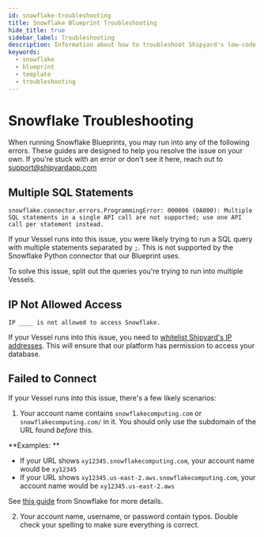 ```yaml
---
id: snowflake-troubleshooting
title: Snowflake Blueprint Troubleshooting
hide_title: true
sidebar_label: Troubleshooting
description: Information about how to troubleshoot Shipyard's low-code Snowlfkae templates.
keywords:
  - snowflake
  - blueprint
  - template
  - troubleshooting
---
```


# Snowflake Troubleshooting

When running Snowflake Blueprints, you may run into any of the following errors. These guides are designed to help you resolve the issue on your own. If you're stuck with an error or don't see it here, reach out to [support@shipyardapp.com](mailto:support@shipyardapp.com)

## Multiple SQL Statements
`snowflake.connector.errors.ProgrammingError: 000006 (0A000): Multiple SQL statements in a single API call are not supported; use one API call per statement instead.`

If your Vessel runs into this issue, you were likely trying to run a SQL query with multiple statements separated by `;`. This is not supported by the Snowflake Python connector that our Blueprint uses.

To solve this issue, split out the queries you're trying to run into multiple Vessels.

## IP Not Allowed Access
`IP ____ is not allowed to access Snowflake.`

If your Vessel runs into this issue, you need to [whitelist Shipyard's IP addresses](snowflake-authorization.md#whitelisting-shipyard-ip-addresses). This will ensure that our platform has permission to access your database.

## Failed to Connect
If your Vessel runs into this issue, there's a few likely scenarios:

1. Your account name contains `snowflakecomputing.com` or `snowflakecomputing.com/` in it. You should only use the subdomain of the URL found _before_ this.

**Examples: **
- If your URL shows `xy12345.snowflakecomputing.com`, your account name would be `xy12345`
- If your URL shows `xy12345.us-east-2.aws.snowflakecomputing.com`, your account name would be `xy12345.us-east-2.aws`

See [this guide](https://docs.snowflake.com/en/user-guide/admin-account-identifier.html) from Snowflake for more details.

2. Your account name, username, or password contain typos. Double check your spelling to make sure everything is correct.